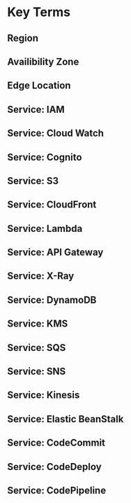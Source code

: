 # Key Terms

## Region

## Availibility Zone

## Edge Location

## Service: IAM

## Service: Cloud Watch

## Service: Cognito

## Service: S3

## Service: CloudFront

## Service: Lambda

## Service: API Gateway

## Service: X-Ray

## Service: DynamoDB

## Service: KMS

## Service: SQS

## Service: SNS

## Service: Kinesis

## Service: Elastic BeanStalk

## Service: CodeCommit

## Service: CodeDeploy

## Service: CodePipeline
